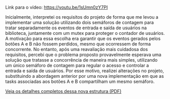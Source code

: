 Link para o vídeo: https://youtu.be/1sUmn0zY7PI

Inicialmente, interpretei os requisitos do projeto de forma que me levou a implementar uma solução utilizando dois semáforos de contagem para tratar separadamente os eventos de entrada e saída de usuários na biblioteca, juntamente com um mutex para proteger o contador de usuários. A motivação para essa escolha era garantir que os eventos gerados pelos botões A e B não fossem perdidos, mesmo que ocorressem de forma concorrente. No entanto, após uma reavaliação mais cuidadosa dos requisitos, percebi que o problema proposto provavelmente esperava uma solução que tratasse a concorrência de maneira mais simples, utilizando um único semáforo de contagem para regular o acesso e controlar a entrada e saída de usuários. Por esse motivo, realizei alterações no projeto, substituindo a abordagem anterior por uma nova implementação em que as tasks associadas aos botões A e B compartilham um mesmo semáforo.

[Veja os detalhes completos dessa nova estrutura (PDF)](Biblioteca/TrabalhoSE_FSA_06_Camila_De_Araujo_Bastos.pdf)

